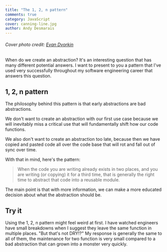 ```yaml
---
title: "The 1, 2, n pattern"
comments: true
category: JavaScript
cover: canning-line.jpg
author: Andy Desmarais
---
```


###### Cover photo credit: [Evan Dvorkin](https://unsplash.com/@evphotocinema)

When do we create an abstraction? It's an interesting question that has many different potential answers. I want to present to you a pattern that I've used very successfully throughout my software engineering career that answers this question.

## 1, 2, n pattern

The philosophy behind this pattern is that early abstractions are bad abstractions.

We don't want to create an abstraction with our first use case because we will inevitably miss a critical use that will fundamentally shift how our code functions.

We also don't want to create an abstraction too late, because then we have copied and pasted code all over the code base that will rot and fall out of sync over time.

With that in mind, here's the pattern:

> When the code you are writing already exists in two places, and you are writing (or copying) it for a third time, that is generally the right time to abstract that code into a reusable module.

The main point is that with more information, we can make a more educated decision about what the abstraction should be.

## Try it

Using the 1, 2, n pattern might feel weird at first. I have watched engineers have small breakdowns when I suggest they leave the same function in multiple places. "But that's not DRY!?" My response is generally the same to all of them, the maintenance for two function is very small compared to a bad abstraction that can grown into a monster very quickly.
